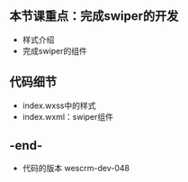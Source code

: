 
## 本节课重点：完成swiper的开发
- 样式介绍
- 完成swiper的组件

## 代码细节
- index.wxss中的样式
- index.wxml：swiper组件

## -end-
- 代码的版本 wescrm-dev-048


